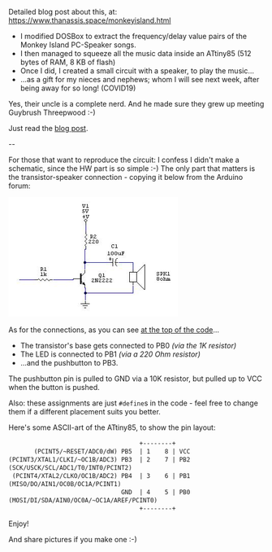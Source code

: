 Detailed blog post about this, at: https://www.thanassis.space/monkeyisland.html

- I modified DOSBox to extract the frequency/delay value pairs of the Monkey Island PC-Speaker songs.
- I then managed to squeeze all the music data inside an ATtiny85 (512 bytes of RAM, 8 KB of flash)
- Once I did, I created a small circuit with a speaker, to play the music...
- ...as a gift for my nieces and nephews; whom I will see next week, after being away for so long! (COVID19) 

Yes, their uncle is a complete nerd. And he made sure they grew up meeting Guybrush Threepwood :-) 

Just read the [blog post](https://www.thanassis.space/monkeyisland.html).

--

For those that want to reproduce the circuit: I confess I didn't make a schematic, since the HW part is so simple :-)
The only part that matters is the transistor-speaker connection - copying it below from the Arduino forum:

![Connecting PB0 to the base of the transistor - and controlling the speaker](contrib/transistor-speaker.jpg "Connecting PB0 to the base of the transistor - and controlling the speaker")

As for the connections, as you can see [at the top of the code](beeperJukeboxTiny.ino)...

- The transistor's base gets connected to PB0 *(via the 1K resistor)*
- The LED is connected to PB1 *(via a 220 Ohm resistor)*
- ...and the pushbutton to PB3.

The pushbutton pin is pulled to GND via a 10K resistor, but pulled up to VCC when the button is pushed.

Also: these assignments are just `#define`s in the code - feel free to change them if a different placement suits you better.

Here's some ASCII-art of the ATtiny85, to show the pin layout:

                                        +--------+
           (PCINT5/~RESET/ADC0/dW) PB5  | 1    8 | VCC
    (PCINT3/XTAL1/CLKI/~OC1B/ADC3) PB3  | 2    7 | PB2 (SCK/USCK/SCL/ADC1/T0/INT0/PCINT2)
     (PCINT4/XTAL2/CLKO/OC1B/ADC2) PB4  | 3    6 | PB1 (MISO/DO/AIN1/OC0B/OC1A/PCINT1)
                                   GND  | 4    5 | PB0 (MOSI/DI/SDA/AIN0/OC0A/~OC1A/AREF/PCINT0)
                                        +--------+

Enjoy!

And share pictures if you make one :-)
